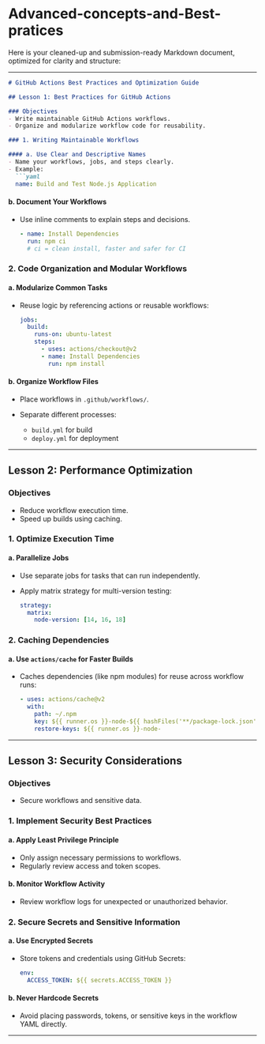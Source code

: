 # Advanced-concepts-and-Best-pratices

Here is your cleaned-up and submission-ready Markdown document, optimized for clarity and structure:

---

````markdown
# GitHub Actions Best Practices and Optimization Guide

## Lesson 1: Best Practices for GitHub Actions

### Objectives
- Write maintainable GitHub Actions workflows.
- Organize and modularize workflow code for reusability.

### 1. Writing Maintainable Workflows

#### a. Use Clear and Descriptive Names
- Name your workflows, jobs, and steps clearly.
- Example:
  ```yaml
  name: Build and Test Node.js Application
````

#### b. Document Your Workflows

* Use inline comments to explain steps and decisions.

  ```yaml
  - name: Install Dependencies
    run: npm ci
    # ci = clean install, faster and safer for CI
  ```

### 2. Code Organization and Modular Workflows

#### a. Modularize Common Tasks

* Reuse logic by referencing actions or reusable workflows:

  ```yaml
  jobs:
    build:
      runs-on: ubuntu-latest
      steps:
        - uses: actions/checkout@v2
        - name: Install Dependencies
          run: npm install
  ```

#### b. Organize Workflow Files

* Place workflows in `.github/workflows/`.
* Separate different processes:

  * `build.yml` for build
  * `deploy.yml` for deployment

---

## Lesson 2: Performance Optimization

### Objectives

* Reduce workflow execution time.
* Speed up builds using caching.

### 1. Optimize Execution Time

#### a. Parallelize Jobs

* Use separate jobs for tasks that can run independently.
* Apply matrix strategy for multi-version testing:

  ```yaml
  strategy:
    matrix:
      node-version: [14, 16, 18]
  ```

### 2. Caching Dependencies

#### a. Use `actions/cache` for Faster Builds

* Caches dependencies (like npm modules) for reuse across workflow runs:

  ```yaml
  - uses: actions/cache@v2
    with:
      path: ~/.npm
      key: ${{ runner.os }}-node-${{ hashFiles('**/package-lock.json') }}
      restore-keys: ${{ runner.os }}-node-
  ```

---

## Lesson 3: Security Considerations

### Objectives

* Secure workflows and sensitive data.

### 1. Implement Security Best Practices

#### a. Apply Least Privilege Principle

* Only assign necessary permissions to workflows.
* Regularly review access and token scopes.

#### b. Monitor Workflow Activity

* Review workflow logs for unexpected or unauthorized behavior.

### 2. Secure Secrets and Sensitive Information

#### a. Use Encrypted Secrets

* Store tokens and credentials using GitHub Secrets:

  ```yaml
  env:
    ACCESS_TOKEN: ${{ secrets.ACCESS_TOKEN }}
  ```

#### b. Never Hardcode Secrets

* Avoid placing passwords, tokens, or sensitive keys in the workflow YAML directly.

---

